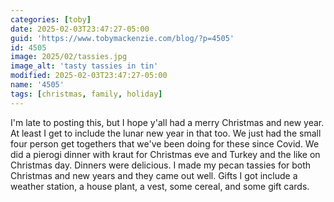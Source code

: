 ```yaml
---
categories: [toby]
date: 2025-02-03T23:47:27-05:00
guid: 'https://www.tobymackenzie.com/blog/?p=4505'
id: 4505
image: 2025/02/tassies.jpg
image_alt: 'tasty tassies in tin'
modified: 2025-02-03T23:47:27-05:00
name: '4505'
tags: [christmas, family, holiday]
---
```


I'm late to posting this, but I hope y'all had a merry Christmas and new year.<!--more-->  At least I get to include the lunar new year in that too.  We just had the small four person get togethers that we've been doing for these since Covid.  We did a pierogi dinner with kraut for Christmas eve and Turkey and the like on Christmas day.  Dinners were delicious.  I made my pecan tassies for both Christmas and new years and they came out well.  Gifts I got include a weather station, a house plant, a vest, some cereal, and some gift cards.
